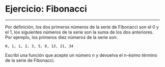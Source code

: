 
# Ejercicio: Fibonacci
___

Por definición, los dos primeros números de la serie de Fibonacci son el 0 y el 1, los siguientes números de la serie son la suma de los dos anteriores. Por ejemplo, los primeros diez números de la serie son:

``0, 1, 1, 2, 3, 5, 8, 13, 21, 34``

Escribí una función que acepte un número n y devuelva el n-ésimo término de la serie de Fibonacci.
